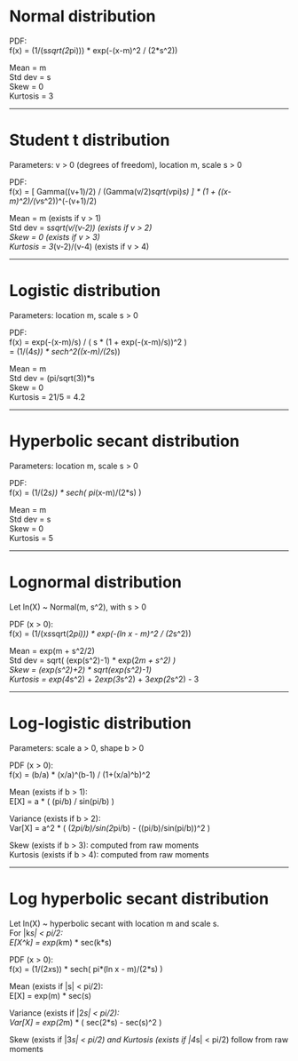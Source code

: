 # Normal distribution

PDF:  
f(x) = (1/(s*sqrt(2*pi))) * exp(-(x-m)^2 / (2*s^2))

Mean = m  
Std dev = s  
Skew = 0  
Kurtosis = 3  

---

# Student t distribution

Parameters: v > 0 (degrees of freedom), location m, scale s > 0

PDF:  
f(x) = [ Gamma((v+1)/2) / (Gamma(v/2)*sqrt(v*pi)*s) ] * (1 + ((x-m)^2)/(v*s^2))^(-(v+1)/2)

Mean = m   (exists if v > 1)  
Std dev = s*sqrt(v/(v-2))   (exists if v > 2)  
Skew = 0   (exists if v > 3)  
Kurtosis = 3*(v-2)/(v-4)   (exists if v > 4)  

---

# Logistic distribution

Parameters: location m, scale s > 0

PDF:  
f(x) = exp(-(x-m)/s) / ( s * (1 + exp(-(x-m)/s))^2 )  
= (1/(4*s)) * sech^2((x-m)/(2*s))

Mean = m  
Std dev = (pi/sqrt(3))*s  
Skew = 0  
Kurtosis = 21/5 = 4.2  

---

# Hyperbolic secant distribution

Parameters: location m, scale s > 0

PDF:  
f(x) = (1/(2*s)) * sech( pi*(x-m)/(2*s) )

Mean = m  
Std dev = s  
Skew = 0  
Kurtosis = 5  

---

# Lognormal distribution

Let ln(X) ~ Normal(m, s^2), with s > 0

PDF (x > 0):  
f(x) = (1/(x*s*sqrt(2*pi))) * exp(-(ln x - m)^2 / (2*s^2))

Mean = exp(m + s^2/2)  
Std dev = sqrt( (exp(s^2)-1) * exp(2*m + s^2) )  
Skew = (exp(s^2)+2) * sqrt(exp(s^2)-1)  
Kurtosis = exp(4*s^2) + 2*exp(3*s^2) + 3*exp(2*s^2) - 3  

---

# Log-logistic distribution

Parameters: scale a > 0, shape b > 0

PDF (x > 0):  
f(x) = (b/a) * (x/a)^(b-1) / (1+(x/a)^b)^2

Mean (exists if b > 1):  
E[X] = a * ( (pi/b) / sin(pi/b) )

Variance (exists if b > 2):  
Var[X] = a^2 * ( (2*pi/b)/sin(2*pi/b) - ((pi/b)/sin(pi/b))^2 )

Skew (exists if b > 3): computed from raw moments  
Kurtosis (exists if b > 4): computed from raw moments  

---

# Log hyperbolic secant distribution

Let ln(X) ~ hyperbolic secant with location m and scale s.  
For |k*s| < pi/2:  
E[X^k] = exp(k*m) * sec(k*s)

PDF (x > 0):  
f(x) = (1/(2*x*s)) * sech( pi*(ln x - m)/(2*s) )

Mean (exists if |s| < pi/2):  
E[X] = exp(m) * sec(s)

Variance (exists if |2*s| < pi/2):  
Var[X] = exp(2*m) * ( sec(2*s) - sec(s)^2 )

Skew (exists if |3*s| < pi/2) and Kurtosis (exists if |4*s| < pi/2) follow from raw moments

